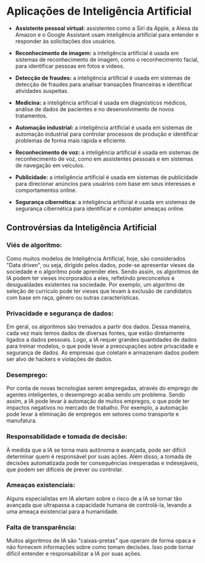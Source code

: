 # **Aplicações de Inteligência Artificial**

* **Assistente pessoal virtual:** assistentes como a Siri da Apple, a Alexa da Amazon e o Google Assistant usam inteligência artificial para entender e responder às solicitações dos usuários.

* **Reconhecimento de imagem:** a inteligência artificial é usada em sistemas de reconhecimento de imagem, como o reconhecimento facial, para identificar pessoas em fotos e vídeos.

* **Detecção de fraudes:** a inteligência artificial é usada em sistemas de detecção de fraudes para analisar transações financeiras e identificar atividades suspeitas.

* **Medicina:** a inteligência artificial é usada em diagnósticos médicos, análise de dados de pacientes e no desenvolvimento de novos tratamentos.

* **Automação industrial:** a inteligência artificial é usada em sistemas de automação industrial para controlar processos de produção e identificar problemas de forma mais rápida e eficiente.

* **Reconhecimento de voz:** a inteligência artificial é usada em sistemas de reconhecimento de voz, como em assistentes pessoais e em sistemas de navegação em veículos.

* **Publicidade:** a inteligência artificial é usada em sistemas de publicidade para direcionar anúncios para usuários com base em seus interesses e comportamentos online.

* **Segurança cibernética:** a inteligência artificial é usada em sistemas de segurança cibernética para identificar e combater ameaças online.

## **Controvérsias da Inteligência Artificial**

### **Viés de algoritmo:**

Como muitos modelos de Inteligência Artificial, hoje, são considerados "Data driven", ou seja, dirigido pelos dados, pode-se apresentar vieses da sociedade e o algoritmo pode aprender eles. Sendo assim, os algoritmos de IA podem ter vieses incorporados a eles, refletindo preconceitos e desigualdades existentes na sociedade. Por exemplo, um algoritmo de seleção de currículo pode ter vieses que levam à exclusão de candidatos com base em raça, gênero ou outras características.

### **Privacidade e segurança de dados:**

Em geral, os algoritmos são treinados a partir dos dados. Dessa maneira, cada vez mais temos dados de diversas fontes, que estão diretamente ligados a dados pessoais. Logo, a IA requer grandes quantidades de dados para treinar modelos, o que pode levar a preocupações sobre privacidade e segurança de dados. As empresas que coletam e armazenam dados podem ser alvo de hackers e violações de dados.

### **Desemprego:**

Por conta de novas tecnologias serem empregadas, através do emprego de agentes inteligentes, o desemprego acaba sendo um problema. Sendo assim, a IA pode levar à automação de muitos empregos, o que pode ter impactos negativos no mercado de trabalho. Por exemplo, a automação pode levar à eliminação de empregos em setores como transporte e manufatura.

### **Responsabilidade e tomada de decisão:**

À medida que a IA se torna mais autônoma e avançada, pode ser difícil determinar quem é responsável por suas ações. Além disso, a tomada de decisões automatizada pode ter consequências inesperadas e indesejáveis, que podem ser difíceis de prever ou controlar.

### **Ameaças existenciais:**

Alguns especialistas em IA alertam sobre o risco de a IA se tornar tão avançada que ultrapassa a capacidade humana de controlá-la, levando a uma ameaça existencial para a humanidade.

### **Falta de transparência:**

Muitos algoritmos de IA são "caixas-pretas" que operam de forma opaca e não fornecem informações sobre como tomam decisões. Isso pode tornar difícil entender e responsabilizar a IA por suas ações.